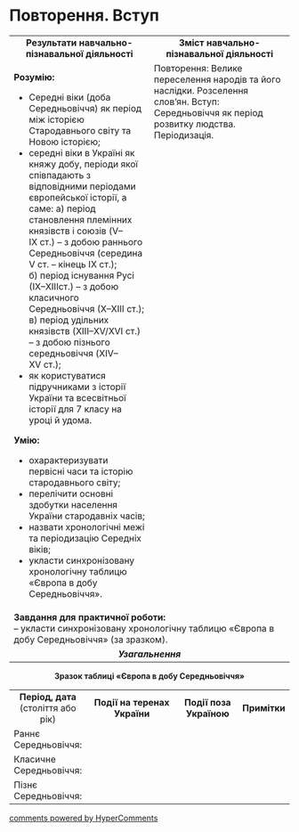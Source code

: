 <div id="hypercomments_widget" class="js-hypercomments-widget invisible"></div>

# Повторення. Вступ

<table>
<tr>
<td width="50%" align="center"><b>Результати навчально-пізнавальної діяльності</b></td> 
<td width="50%" align="center"><b>Зміст навчально-пізнавальної діяльності</b></td>
</tr>
<tr>
<td width="50%" style="vertical-align:top !important;">
<p><strong>Розумію:</strong></p>
<ul>
<li>Середні віки (доба Середньовіччя) як період між історією Стародавнього світу та Новою історією;</li>
<li>середні віки в Україні як княжу добу, періоди якої співпадають з відповідними періодами європейської історії, а саме: а)&nbsp;період становлення племiнних князiвств i союзiв (V&ndash;IX&nbsp;ст.) &ndash; з добою раннього Середньовiччя (середина V ст. &ndash; кiнець IХ&nbsp;ст.); б)&nbsp;період iснування Русi (IX&ndash;XIIIст.) &ndash; з добою класичного Середньовiччя (Х&ndash;ХІІІ ст.); в)&nbsp;період удiльних князiвств (XIII&ndash;XV/XVI ст.) &ndash; з добою пiзнього середньовiччя (XІV&ndash;XV&nbsp;ст.);</li>
<li>як користуватися підручниками з історії України та всесвітньої історії для 7&nbsp;класу на уроці й удома.</li>
</ul>
<p><strong>Умію:</strong></p>
<ul>
<li>охарактеризувати первісні часи та історію стародавнього світу;</li>
<li>перелічити основні здобутки населення України стародавніх часів;</li>
<li>назвати хронологічні межі та періодизацію Середніх віків;</li>
<li>укласти синхронізовану хронологічну таблицю &laquo;Європа в добу Середньовіччя&raquo;.</li>
</ul>
</td>
<td width="50%" style="vertical-align:top !important;">
Повторення: Велике переселення народів та його наслідки. Розселення слов’ян. Вступ: Середньовіччя як період розвитку людства. Періодизація.
</td>
</tr>
<tr>
<td colspan="2">
<b>Завдання для практичної роботи:</b><br>
–	укласти синхронізовану хронологічну таблицю «Європа в добу Середньовіччя» (за зразком).
</td>
</tr>
<tr>
<td colspan="2" align="center"><b><i>Узагальнення</i></b></td>
</tr>
</table>

<p align="center"><b>Зразок таблиці «Європа в добу Середньовіччя»</b></p>

<table>
<tr>
<td width="25%" align="center"><b>Період, дата</b><br>
(століття або рік)</td> 
<td width="25%" align="center"><b>Події на теренах України</b></td>
<td width="25%" align="center"><b>Події поза Україною</b></td>
<td width="25%" align="center"><b>Примітки</b></td>
</tr>
<tr>
<td width="25%" style="vertical-align:top !important;">
Раннє Середньовіччя:
</td>
<td width="50%" style="vertical-align:top !important;"></td>
<td width="50%" style="vertical-align:top !important;"></td>
<td width="50%" style="vertical-align:top !important;"></td>
</tr>
<tr>
<td width="25%" style="vertical-align:top !important;">
Класичне Середньовіччя:
</td>
<td width="50%" style="vertical-align:top !important;"></td>
<td width="50%" style="vertical-align:top !important;"></td>
<td width="50%" style="vertical-align:top !important;"></td>
</tr>
<tr>
<td width="25%" style="vertical-align:top !important;">
Пізнє Середньовіччя:
</td>
<td width="50%" style="vertical-align:top !important;"></td>
<td width="50%" style="vertical-align:top !important;"></td>
<td width="50%" style="vertical-align:top !important;"></td>
</tr>
</table>

<div class="js-hypercomments-container">
<a href="http://hypercomments.com" class="hc-link" title="comments widget">comments powered by HyperComments</a>
</div>